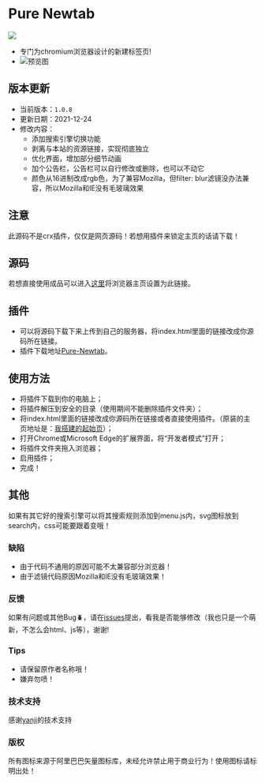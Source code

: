 # Pure Newtab


![ ](https://dl3.img.timecdn.cn/2021/07/06/tree.png)

* 专门为chromium浏览器设计的新建标签页!
* ![预览图](https://cdn.jsdelivr.net/gh/xiaoji235/Pure-Newtab/preview/img.png)

## 版本更新
- 当前版本：`1.0.8`
- 更新日期：2021-12-24
- 修改内容：
  - 添加搜索引擎切换功能
  - 剥离与本站的资源链接，实现彻底独立
  - 优化界面，增加部分细节动画
  - 加个公告栏，公告栏可以自行修改或删除，也可以不动它
  - 颜色从16进制改成rgb色，为了兼容Mozilla，但filter: blur滤镜没办法兼容，所以Mozilla和IE没有毛玻璃效果


## 注意
此源码不是crx插件，仅仅是网页源码！若想用插件来锁定主页的话请下载！

## 源码
若想直接使用成品可以进入[这里](https://xiaoji235.github.io/)将浏览器主页设置为此链接。

## 插件
* 可以将源码下载下来上传到自己的服务器，将index.html里面的链接改成你源码所在链接。
* 插件下载地址[Pure-Newtab](https://github.com/xiaoji235/Pure-Newtab-plugin)。

## 使用方法
* 将插件下载到你的电脑上；
* 将插件解压到安全的目录（使用期间不能删除插件文件夹）；
* 将index.html里面的链接改成你源码所在链接或者直接使用插件。（原装的主页地址是：[我搭建的起始页](https://xiaoji235.github.io/)）；
* 打开Chrome或Microsoft Edge的扩展界面，将“开发者模式”打开；
* 将插件文件夹拖入浏览器；
* 启用插件；
* 完成！

## 其他
如果有其它好的搜索引擎可以将其搜索规则添加到menu.js内，svg图标放到search内，css可能要跟着变哦！

### 缺陷
- 由于代码不通用的原因可能不太兼容部分浏览器！
- 由于滤镜代码原因Mozilla和IE没有毛玻璃效果！

### 反馈
如果有问题或其他Bug🪲，请在[issues](https://github.com/xiaoji235/Pure-Newtab/issues)提出，看我是否能够修改（我也只是一个萌新，不怎么会html、js等），谢谢!

### Tips
* 请保留原作者名称哦！
* 嫌弃勿喷！

### 技术支持
感谢[yanji](https://simsoft.top)的技术支持

### 版权
所有图标来源于阿里巴巴矢量图标库，未经允许禁止用于商业行为！使用图标请标明出处！
